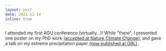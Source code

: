 ```yaml
---
layout: post
date: 2021-12-14
inline: true
---
```


I attended my first AGU conference (virtually...)! While "there", I presented one poster on my PhD work [(accepted at Nature Climate Change)](https://www.researchsquare.com/article/rs-1015938/v1?redirect=/article/rs-1015938), and gave a talk on my extreme precipitation paper [(now published at GRL)](https://agupubs.onlinelibrary.wiley.com/doi/10.1029/2021GL096531).
